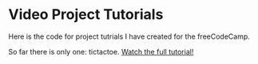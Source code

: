# Video Project Tutorials

Here is the code for project tutrials I have created for the freeCodeCamp. 

So far there is only one: tictactoe. [Watch the full tutorial!](https://youtube.com)

